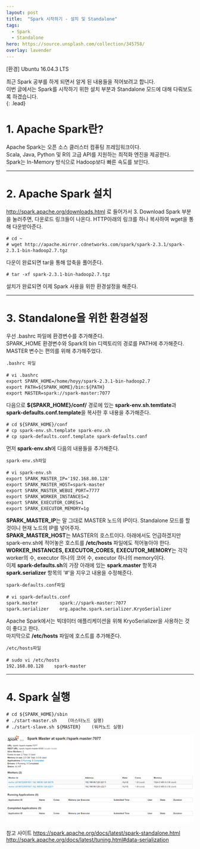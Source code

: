 ```yaml
---
layout: post
title:  "Spark 시작하기 - 설치 및 Standalone"
tags:
  - Spark
  - Standalone
hero: https://source.unsplash.com/collection/345758/
overlay: lavender
---
```

[환경]
Ubuntu 16.04.3 LTS

최근 Spark 공부를 하게 되면서 알게 된 내용들을 적어보려고 합니다.  
이번 글에서는 Spark를 시작하기 위한 설치 부분과 Standalone 모드에 대해 다뤄보도록 하겠습니다.  
{: .lead}

# 1. Apache Spark란?

Apache Spark는 오픈 소스 클러스터 컴퓨팅 프레임워크이다.  
Scala, Java, Python 및 R의 고급 API를 지원하는 최적화 엔진을 제공한다.  
Spark는 In-Memory 방식으로 Hadoop보다 빠른 속도를 보인다.

--------------------------------------------------------------

# 2. Apache Spark 설치

<http://spark.apache.org/downloads.html> 로 들어가서 3. Download Spark 부분을 눌러주면, 다운로드 링크들이 나온다. HTTP아래의 링크를 하나 복사하여 wget을 통해 다운받아준다.  

<pre><code># cd ~
# wget http://apache.mirror.cdnetworks.com/spark/spark-2.3.1/spark-2.3.1-bin-hadoop2.7.tgz</code></pre>

다운이 완료되면 tar을 통해 압축을 풀어준다.  

<pre><code># tar -xf spark-2.3.1-bin-hadoop2.7.tgz</code></pre>

설치가 완료되면 이제 Spark 사용을 위한 환경설정을 해준다.  

--------------------------------------------------------------

# 3. Standalone을 위한 환경설정

우선 .bashrc 파일에 환경변수를 추가해준다.  
SPARK_HOME 환경변수와 Spark의 bin 디렉토리의 경로를 PATH에 추가해준다. MASTER 변수는 편의를 위해 추가해주었다.  

<pre><code>.bashrc 파일

# vi .bashrc
export SPARK_HOME=/home/hoyy/spark-2.3.1-bin-hadoop2.7
export PATH=${SPARK_HOME}/bin:${PATH}
export MASTER=spark://spark-master:7077
</code></pre>

다음으로 **${SPAKR_HOME}/conf/** 경로에 있는 **spark-env.sh.temtlate**과 **spark-defaults.conf.template**을 복사한 후 내용을 추가해준다.  

<pre><code># cd ${SPARK_HOME}/conf
# cp spark-env.sh.template spark-env.sh
# cp spark-defaults.conf.template spark-defaults.conf
</code></pre>

먼저 **spark-env.sh**에 다음의 내용들을 추가해준다.  

<pre><code>spark-env.sh파일

# vi spark-env.sh
export SPARK_MASTER_IP='192.168.80.128'
export SPARK_MASTER_HOST=spark-master
export SPARK_MASTER_WEBUI_PORT=7777
export SPARK_WORKER_INSTANCES=2
export SPARK_EXECUTOR_CORES=1
export SPARK_EXECUTOR_MEMORY=1g
</code></pre>

**SPARK_MASTER_IP**는 말 그대로 MASTER 노드의 IP이다. Standalone 모드를 할 것이니 현재 노드의 IP를 넣어주자.  
**SPAKR_MASTER_HOST**는 MASTER의 호스트이다. 아래에서도 언급하겠지만 spark-env.sh에 적어놓은 호스트를 **/etc/hosts** 파일에도 적어놓아야 한다.  
**WORKER_INSTANCES, EXECUTOR_CORES, EXECUTOR_MEMORY**는 각각 worker의 수, executor 하나의 코어 수, executor 하나의 memory이다.  
이제 **spark-defaults.sh**의 가장 아래에 있는 **spark.master** 항목과 **spark.serializer** 항목의 '#'을 지우고 내용을 수정해준다.  

<pre><code>spark-defaults.conf파일

# vi spark-defaults.conf
spark.master        spark://spark-master:7077
spark.serializer    org.apache.spark.serializer.KryoSerializer
</code></pre>

Apache Spark에서는 빅데이터 애플리케이션을 위해 KryoSerializer을 사용하는 것이 좋다고 한다.  
마지막으로 **/etc/hosts** 파일에 호스트를 추가해준다.  

<pre><code>/etc/hosts파일

# sudo vi /etc/hosts
192.168.80.128    spark-master
</code></pre>

--------------------------------------------------------------

# 4. Spark 실행

<pre><code># cd ${SPARK_HOME}/sbin
# ./start-master.sh    (마스터노드 실행)
# ./start-slave.sh ${MASTER}    (워커노드 실행)
</code></pre>

![Alt text](/uploads/spark_standalone.PNG)

참고 사이트
<https://spark.apache.org/docs/latest/spark-standalone.html>
<http://spark.apache.org/docs/latest/tuning.html#data-serialization>
